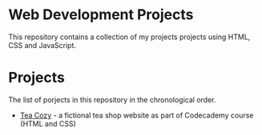 # Web Development Projects

This repository contains a collection of my projects projects using HTML, CSS and JavaScript.

# Projects

The list of porjects in this repository in the chronological order.

- [Tea Cozy](./TeaCozy/) - a fictional tea shop website as part of Codecademy course (HTML and CSS)
